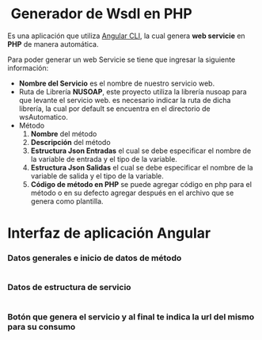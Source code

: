 #
# <img src=""/> Generador de Wsdl en PHP
Es una aplicación que utiliza [Angular CLI](https://github.com/angular/angular-cli), la cual genera **web servicie** en **PHP** de manera automática.

Para poder generar un web Servicie se tiene que ingresar la siguiente información:
- **Nombre del Servicio** es el nombre de nuestro servicio web.
- Ruta de Librería **NUSOAP**, este proyecto utiliza la librería nusoap para que levante el servicio web. es necesario indicar la ruta de dicha librería, la cual por default se encuentra en el directorio de wsAutomatico.
- Método
   1. **Nombre** del método
   2. **Descripción** del método
   3. **Estructura Json Entradas** el cual se debe especificar el nombre de la variable de entrada y el tipo de la variable.
   4. **Estructura Json Salidas** el cual se debe especificar el nombre de la variable de salida y el tipo de la variable.
   5. **Código de método en PHP** se puede agregar código en php para el método o en su defecto agregar después en el archivo que se genera como plantilla.
 
# Interfaz de aplicación **Angular**
### Datos generales e inicio de datos de método
 <img src=""/>
 
### Datos de estructura de servicio
 <img src=""/>
 
### Botón que genera el servicio y al final te indica la url del mismo para su consumo
 <img src=""/>


